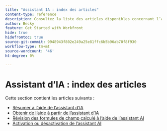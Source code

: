 ```yaml
---
title: "Assistant IA : index des articles"
content-type: reference
description: Consultez la liste des articles disponibles concernant l’assistant d’IA dans Workfront
author: Becky
feature: Get Started with Workfront
hide: true
hidefromtoc: true
source-git-commit: 9948943f802e249a25e81ffc6b5b96ab70f8f930
workflow-type: tm+mt
source-wordcount: '46'
ht-degree: 0%

---
```


# Assistant d’IA : index des articles

Cette section contient les articles suivants :

* [Résumer à l’aide de l’assistant d’IA](/help/quicksilver/workfront-basics/ai-assistant/summarize-this.md)
* [Obtenir de l’aide à partir de l’assistant d’IA](/help/quicksilver/workfront-basics/ai-assistant/use-ai-to-retrieve-instructions.md)
* [Révision des formules de champ calculé à l’aide de l’assistant AI](/help/quicksilver/workfront-basics/ai-assistant/use-ai-assistant-to-check-formulas.md)
* [Activation ou désactivation de l’assistant AI](/help/quicksilver/workfront-basics/ai-assistant/enable-or-disable-assistant.md)
